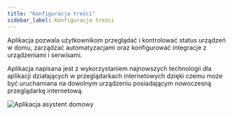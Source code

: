 ```yaml
---
title: "Konfiguracja treści"
sidebar_label: Konfiguracja treści
---
```


Aplikacja pozwala użytkownikom przeglądać i kontrolować status urządzeń w domu, zarządzać automatyzacjami oraz konfigurować integracje z urządzeniami i serwisami.

Aplikacja napisana jest z wykorzystaniem najnowszych technologii dla aplikacji działających w przeglądarkach internetowych dzięki czemu może być uruchamiana na dowolnym urządzeniu posiadającym nowoczesną przeglądarkę internetową.

![Aplikacja asystent domowy](/AIS-docs/img/en/frontend/frontend-hero.png)
